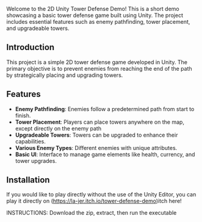Welcome to the 2D Unity Tower Defense Demo! This is a short demo showcasing a basic tower defense game built using Unity. The project includes essential features such as enemy pathfinding, tower placement, and upgradeable towers.


## Introduction

This project is a simple 2D tower defense game developed in Unity. The primary objective is to prevent enemies from reaching the end of the path by strategically placing and upgrading towers.

## Features

- **Enemy Pathfinding**: Enemies follow a predetermined path from start to finish.
- **Tower Placement**: Players can place towers anywhere on the map, except directly on the enemy path
- **Upgradeable Towers**: Towers can be upgraded to enhance their capabilities. 
- **Various Enemy Types**: Different enemies with unique attributes.
- **Basic UI**: Interface to manage game elements like health, currency, and tower upgrades.

## Installation
If you would like to play directly without the use of the Unity Editor, you can play it directly on (https://la-jer.itch.io/tower-defense-demo)itch here!


INSTRUCTIONS: 
Download the zip, extract, then run the executable 
